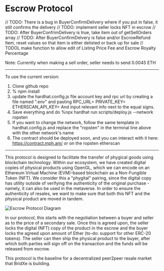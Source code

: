 # Escrow Protocol

// TODO: There is a bug in BuyerConfirmDelivery where if you put in false, it still confirms the delivery
// TODO: implement seller locks NFT in escrow
// TODO: After BuyerConfrimDelivery is true, take item out of getSellOrders array
// TODO: After BuyerConfirmDelvery is false and/or EscrowRefund Item, reset values so that item is either delisted or back up for sale
// TODOL make function to allow edit of Listing Price Fee and Escrow Royalty Percentage

Note: Currently when making a sell order, seller needs to send 0.0045 ETH 

----

To use the current version:

1. Clone github repo
2. % npm install
3. update the hardhat.config.js file account key and rpc url by creating a file named ".env" and pasting
RPC_URL=
PRIVATE_KEY=
ETHERSCAN_API_KEY=
And input relevant info next to the equal signs.
4. Save everything and do %npx hardhat run scripts/deploy.js --network ropsten
5. If you want to change the network, follow the same template in hardhat.config.js and replace the "ropsten" in the terminal line above with the other network's name
6. The contract should be deployed soon, and you can interact with it here: https://contract.mph.am/ or on the ropsten etherscan 


----


This protocol is designed to facilitate the transfer of phygical goods using blockchain technology. Within our ecosystem, we have created digital copies of physical products using OpenGL, which we can encode on an Ethereum Virtual Machine (EVM)-based blockchain as a Non-Fungible Token (NFT). We consider this a "phygital" pairing, since the digital copy has utility outside of verifying the authenticity of the original purchase - namely, it can also be used in the metaverse. In order to ensure the authenticity of resales, we want to make sure that both this NFT and the physical product are moved in tandem.

![Escrow Protocol Diagram](https://uploads-ssl.webflow.com/623554827d9ec206c26f8a15/6299492527b0441981fa3bd8_PhygitalResaleProtocol2.drawio.png)

In our protocol, this starts with the negotiation between a buyer and seller as to the price of a secondary sale. Once this is agreed upon, the seller locks the digital (NFT) copy of the product in the escrow and the buyer locks the agreed upon amount of Ether (to-do: support for other ERC-20 tokens). The seller can then ship the physical product to the buyer, after which both parties will sign off on the transaction and the funds will be released from escrow.

This protocol is the baseline for a decentralized peer2peer resale market that BridXe is building. 